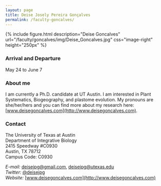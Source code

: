 ```yaml
---
layout: page
title: Deise Josely Pereira Gonçalves
permalink: /faculty-goncalves/
---
```

{% include figure.html description="Deise Goncalves" url="/faculty/goncalves/img/Deise_Goncalves.jpg" css="image-right" height="250px" %}

### Arrival and Departure

May 24 to June 7

### About me

I am currently a Ph.D. candidate at UT Austin. I am interested in Plant Systematics, Biogeography, and plastome evolution.
My pronouns are she/her/hers and you can find more about my research here: [www.deisegoncalves.com](http://www.deisegoncalves.com).

### Contact

The University of Texas at Austin <br/>
Department of Integrative Biology <br/>
2415 Speedway #C0930 <br/>
Austin, TX 78712 <br/>
Campus Code: C0930

_E-mail:_ [deisejpg@gmail.com](mailto:deisejpg@gmail.com), [deisejpg@utexas.edu](mailto:deisejpg@utexas.edu) <br/>
_Twitter:_ [@deisejpg](https://twitter.com/deisejpg) <br/>
_Website:_ [www.deisegoncalves.com](http://www.deisegoncalves.com) <br/>
